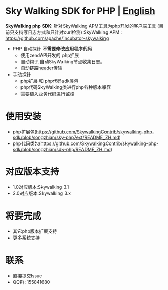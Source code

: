 Sky Walking SDK for PHP | [English](README.md)
==========


**SkyWalking php SDK**: 针对SkyWalking APM工具为php开发的客户端工具 (目前只支持写日志方式和只针对curl检测)
SkyWalking APM : https://github.com/apache/incubator-skywalking

* PHP 自动探针 **不需要修改应用程序代码**        
  * 使用zendAPI开发的 php扩展
  * 自动钩子,自动SkyWalking节点收集日志。
  * 自动链路header传输
* 手动探针
  * php扩展 和 php代码sdk类包 
  * php代码SkyWalking类进行php各种版本兼容 
  * 需要植入业务代码进行监控



# 使用安装
*  php扩展包(https://github.com/SkywalkingContrib/skywalking-php-sdk/blob/songzhian/sky-php7ext/README_ZH.md)
*  php代码类包(https://github.com/SkywalkingContrib/skywalking-php-sdk/blob/songzhian/sdk-php/README_ZH.md)

# 对应版本支持
*  1.0对应版本:Skywalking 3.1
*  2.0对应版本:Skywalking 3.x
# 将要完成
  * 其它php版本扩展支持
  * 更多系统支持
# 联系
  * 直接提交Issue
  * QQ群: 155841680
